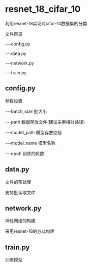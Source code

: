 # resnet_18_cifar_10

利用resnet-18实现对cifar-10数据集的分类

文件目录

---config.py

---data.py

---network.py

---train.py

## config.py

参数设置

---batch_size 批大小

---path 数据存放文件(建议采用相对路径)

---model_path 模型存放路径

---model_name 模型名称

---epoh 训练的轮数

## data.py

文件的预处理

支持批读取文件

## network.py

神经网络的构建

采用resnet-18的方式构建

## train.py

训练模型
